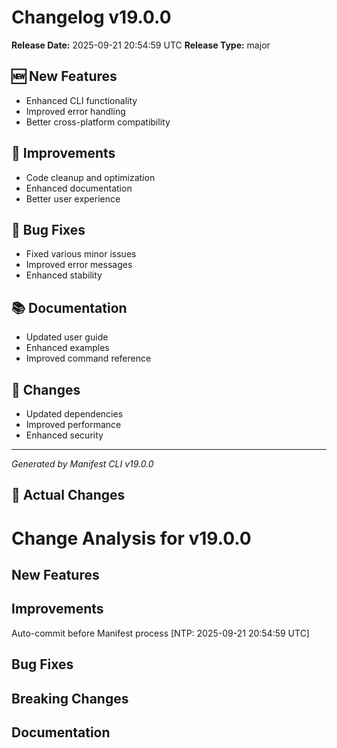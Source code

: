 # Changelog v19.0.0

**Release Date:** 2025-09-21 20:54:59 UTC
**Release Type:** major

## 🆕 New Features

- Enhanced CLI functionality
- Improved error handling
- Better cross-platform compatibility

## 🔧 Improvements

- Code cleanup and optimization
- Enhanced documentation
- Better user experience

## 🐛 Bug Fixes

- Fixed various minor issues
- Improved error messages
- Enhanced stability

## 📚 Documentation

- Updated user guide
- Enhanced examples
- Improved command reference

## 🔄 Changes

- Updated dependencies
- Improved performance
- Enhanced security

---
*Generated by Manifest CLI v19.0.0*

## 🔧 Actual Changes

# Change Analysis for v19.0.0

## New Features

## Improvements
Auto-commit before Manifest process [NTP: 2025-09-21 20:54:59 UTC]

## Bug Fixes

## Breaking Changes

## Documentation
